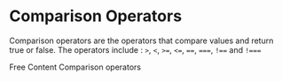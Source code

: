 # Comparison Operators

Comparison operators are the operators that compare values and return true or false.
The operators include : `>`, `<`, `>=`, `<=`, `==`, `===`, `!==` and `!===`

<ResourceGroupTitle>Free Content</ResourceGroupTitle>
<BadgeLink colorScheme='yellow' badgeText='Read' href='https://developer.mozilla.org/en-US/docs/Web/JavaScript/Guide/Expressions_and_Operators#comparison_operators'>Comparison operators</BadgeLink>
